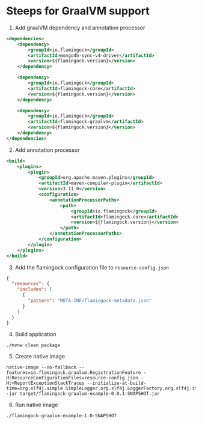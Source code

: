 # Steeps for GraalVM support

1. Add graalVM dependency and annotation processor
```xml
<dependencies>
    <dependency>
        <groupId>io.flamingock</groupId>
        <artifactId>mongodb-sync-v4-driver</artifactId>
        <version>${flamingock.version}</version>
    </dependency>

    <dependency>
        <groupId>io.flamingock</groupId>
        <artifactId>flamingock-core</artifactId>
        <version>${flamingock.version}</version>
    </dependency>

    <dependency>
        <groupId>io.flamingock</groupId>
        <artifactId>flamingock-graalvm</artifactId>
        <version>${flamingock.version}</version>
    </dependency>
</dependencies>

```

2. Add annotation processor
```xml
<build>
    <plugins>
        <plugin>
            <groupId>org.apache.maven.plugins</groupId>
            <artifactId>maven-compiler-plugin</artifactId>
            <version>3.11.0</version>
            <configuration>
                <annotationProcessorPaths>
                    <path>
                        <groupId>io.flamingock</groupId>
                        <artifactId>flamingock-core</artifactId>
                        <version>${flamingock.version}</version>
                    </path>
                </annotationProcessorPaths>
            </configuration>
        </plugin>
    </plugins>
</build>
```

3. Add the flamingock configuration file to `resource-config.json`
```json
{
  "resources": {
    "includes": [
      {
        "pattern": "META-INF/flamingock-metadata.json"
      }
    ]
  }
}
```

4. Build application
```shell
./mvnw clean package
```

5. Create native image
```shell
native-image --no-fallback --features=io.flamingock.graalvm.RegistrationFeature -H:ResourceConfigurationFiles=resource-config.json -H:+ReportExceptionStackTraces --initialize-at-build-time=org.slf4j.simple.SimpleLogger,org.slf4j.LoggerFactory,org.slf4j.impl.StaticLoggerBinder -jar target/flamingock-graalvm-example-0.0.1-SNAPSHOT.jar
```
6. Run native image
```shell
./flamingock-graalvm-example-1.0-SNAPSHOT
```

